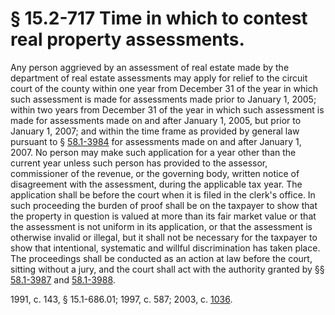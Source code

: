 # § 15.2-717 Time in which to contest real property assessments.

<p>Any person aggrieved by an assessment of real estate made by the department of real estate assessments may apply for relief to the circuit court of the county within one year from December 31 of the year in which such assessment is made for assessments made prior to January 1, 2005; within two years from December 31 of the year in which such assessment is made for assessments made on and after January 1, 2005, but prior to January 1, 2007; and within the time frame as provided by general law pursuant to § <a href='http://law.lis.virginia.gov/vacode/58.1-3984/'>58.1-3984</a> for assessments made on and after January 1, 2007. No person may make such application for a year other than the current year unless such person has provided to the assessor, commissioner of the revenue, or the governing body, written notice of disagreement with the assessment, during the applicable tax year. The application shall be before the court when it is filed in the clerk's office. In such proceeding the burden of proof shall be on the taxpayer to show that the property in question is valued at more than its fair market value or that the assessment is not uniform in its application, or that the assessment is otherwise invalid or illegal, but it shall not be necessary for the taxpayer to show that intentional, systematic and willful discrimination has taken place. The proceedings shall be conducted as an action at law before the court, sitting without a jury, and the court shall act with the authority granted by §§ <a href='http://law.lis.virginia.gov/vacode/58.1-3987/'>58.1-3987</a> and <a href='http://law.lis.virginia.gov/vacode/58.1-3988/'>58.1-3988</a>.</p><p>1991, c. 143, § 15.1-686.01; 1997, c. 587; 2003, c. <a href='http://lis.virginia.gov/cgi-bin/legp604.exe?031+ful+CHAP1036'>1036</a>.</p>